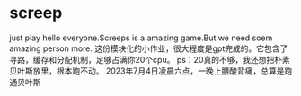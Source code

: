 # screep
 just play
hello everyone.Screeps is a amazing game.But we need soem amazing person more.
这份模块化的小作业，很大程度是gpt完成的。它包含了寻路，缓存和分配机制，足够占满你20个cpu。
ps：20真的不够，我还想把朴素贝叶斯放里，根本跑不动。
2023年7月4日凌晨六点，一晚上腰酸背痛，总算是跑通贝叶斯
